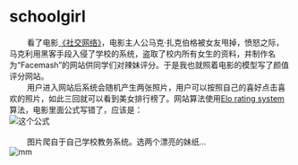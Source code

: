 # schoolgirl
&nbsp;&nbsp;&nbsp;&nbsp;&nbsp;&nbsp;&nbsp;&nbsp;看了电影[《社交网络》](http://baike.baidu.com/link?url=BVdC5Cd7B90Mc4hjKrmX7EuduTC4zUCcRN_WE5fmVa8k1FSUzYBEkWZnM_37afLURuElYRqEW2KUXfldq12B72DRGnX7yXX8q2XSsyrEp8i)，电影主人公马克·扎克伯格被女友甩掉，愤怒之际，马克利用黑客手段入侵了学校的系统，盗取了校内所有女生的资料，并制作名为“Facemash”的网站供同学们对辣妹评分。于是我也就照着电影的模型写了颜值评分网站。<br>
&nbsp;&nbsp;&nbsp;&nbsp;&nbsp;&nbsp;&nbsp;&nbsp;用户进入网站后系统会随机产生两张照片，用户可以按照自己的喜好点击喜欢的照片，如此三回就可以看到美女排行榜了。网站算法使用[Elo rating system](https://en.wikipedia.org/wiki/Elo_rating_system)算法，电影里面公式写错了，应该是：<br>
![这个公式](https://upload.wikimedia.org/math/b/0/3/b0366725c224ee55eab6e2371dc6a0ef.png) <br><br>
&nbsp;&nbsp;&nbsp;&nbsp;&nbsp;&nbsp;&nbsp;&nbsp;图片爬自于自己学校教务系统。选两个漂亮的妹纸...<br>
![mm](https://raw.githubusercontent.com/crystalChen/schoolgirl/master/lib/assets/picture.jpeg)
